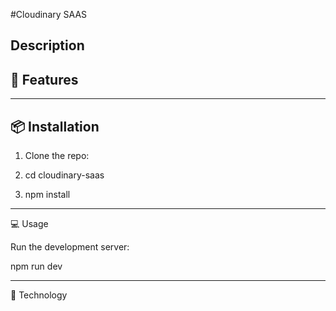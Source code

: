 #Cloudinary SAAS 

Description
------------------

## 🚀 Features 
-------------------

## 📦 Installation

1. Clone the repo:
    

2. cd cloudinary-saas

3. npm install

-------------------

💻 Usage

Run the development server:

npm run dev

-------------------

🔧 Technology
